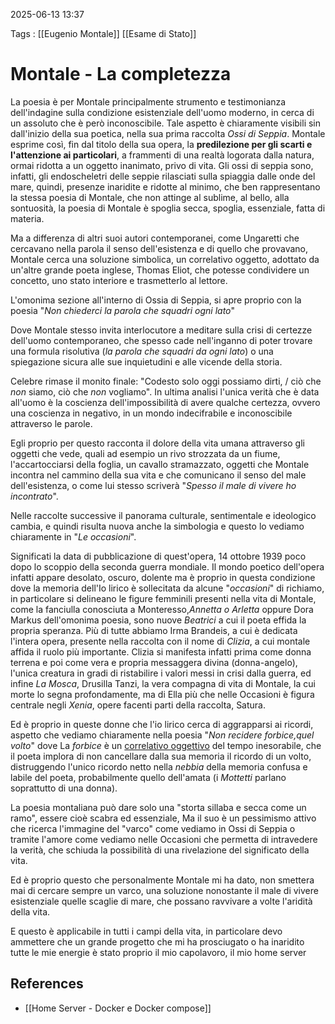 2025-06-13 13:37

Tags : [[Eugenio Montale]] [[Esame di Stato]]

# Montale - La completezza

La poesia è per Montale principalmente strumento e testimonianza dell'indagine sulla condizione esistenziale dell'uomo moderno, in cerca di un assoluto che è però inconoscibile. Tale aspetto è chiaramente visibili sin dall'inizio della sua poetica, nella sua prima raccolta *Ossi di Seppia*. Montale esprime così, fin dal titolo della sua opera, la **predilezione per gli scarti e l'attenzione ai particolari**, a frammenti di una realtà logorata dalla natura, ormai ridotta a un oggetto inanimato, privo di vita. Gli ossi di seppia sono, infatti, gli endoscheletri  delle seppie rilasciati sulla spiaggia dalle onde del mare, quindi, presenze inaridite e ridotte al minimo, che ben rappresentano la stessa poesia di Montale, che non attinge al sublime, al bello, alla sontuosità, la poesia di Montale è spoglia secca, spoglia, essenziale, fatta di materia. 

Ma a differenza di altri suoi autori contemporanei, come Ungaretti che cercavano nella parola il senso dell'esistenza e di quello che provavano, Montale cerca una soluzione simbolica, un correlativo oggetto, adottato da un'altre grande poeta inglese, Thomas Eliot, che potesse condividere un concetto, uno stato interiore e trasmetterlo al lettore. 

L'omonima sezione all'interno di Ossia di Seppia, si apre proprio con la poesia "*Non chiederci la parola che squadri ogni lato*" 

 Dove Montale stesso invita interlocutore a meditare sulla crisi di certezze dell'uomo contemporaneo, che spesso cade nell'inganno di poter trovare una formula risolutiva (_la parola che squadri da ogni lato_) o una spiegazione sicura alle sue inquietudini e alle vicende della storia.

Celebre rimase il monito finale: "Codesto solo oggi possiamo dirti, / ciò che _non_ siamo, ciò che _non_ vogliamo". In ultima analisi l'unica verità che è data all'uomo è la coscienza dell'impossibilità di avere qualche certezza, ovvero una coscienza in negativo, in un mondo indecifrabile e inconoscibile attraverso le parole.

Egli proprio per questo racconta il dolore della vita umana attraverso gli oggetti che vede, quali ad esempio un rivo strozzata da un fiume, l'accartocciarsi della foglia, un cavallo stramazzato, oggetti che Montale incontra nel cammino della sua vita e che comunicano il senso del male dell'esistenza, o come lui stesso scriverà "*Spesso il male di vivere  ho incontrato*". 

Nelle raccolte successive il panorama culturale, sentimentale e ideologico cambia, e quindi risulta nuova anche la simbologia e questo lo vediamo chiaramente in "*Le occasioni*". 

Significati la data di pubblicazione di quest'opera, 14 ottobre 1939 poco dopo lo scoppio della seconda guerra mondiale. Il mondo poetico dell'opera infatti appare desolato, oscuro, dolente ma è proprio in questa condizione dove la memoria dell'Io lirico è sollecitata da alcune "*occasioni*" di richiamo, in particolare si delineano le figure femminili presenti nella vita di Montale, come la fanciulla conosciuta a Monteresso,*Annetta o Arletta* oppure Dora Markus dell'omonima poesia, sono nuove *Beatrici* a cui il poeta effida la propria speranza. Più di tutte abbiamo Irma Brandeis, a cui è dedicata l'intera opera, presente nella raccolta con il nome di *Clizia*, a cui montale affida il ruolo più importante. Clizia si manifesta infatti prima come donna terrena e poi come vera e propria messaggera divina (donna-angelo), l'unica creatura in gradi di ristabilire i valori messi in crisi dalla guerra, ed infine *La Mosca*, Drusilla Tanzi, la vera compagna di vita di Montale, la cui morte lo segna profondamente, ma di Ella più che nelle Occasioni è figura centrale negli *Xenia*, opere facenti parti della raccolta, Satura. 

Ed è proprio in queste donne che l'io lirico cerca di aggrapparsi ai ricordi, aspetto che vediamo chiaramente nella poesia "*Non recidere forbice,quel volto*" dove La _forbice_ è un [correlativo oggettivo](https://it.wikipedia.org/wiki/Correlativo_oggettivo "Correlativo oggettivo") del tempo inesorabile, che il poeta implora di non cancellare dalla sua memoria il ricordo di un volto, distruggendo l'unico ricordo netto nella _nebbia_ della memoria confusa e labile del poeta, probabilmente quello dell'amata (i _Mottetti_ parlano soprattutto di una donna).

La poesia montaliana può dare solo una "storta sillaba e secca come un ramo", essere cioè scabra ed essenziale, Ma il suo è un pessimismo attivo che ricerca l'immagine del  "varco" come vediamo in Ossi di Seppia o tramite l'amore come vediamo nelle Occasioni che permetta di intravedere la verità, che schiuda la possibilità di una rivelazione del significato della vita. 

Ed è proprio questo che personalmente Montale mi ha dato, non smettera mai di cercare sempre un varco, una soluzione nonostante il male di vivere esistenziale quelle scaglie di mare, che possano ravvivare a volte l'aridità della vita.

E questo è applicabile in tutti i campi della vita, in particolare devo ammettere che un grande progetto che mi ha prosciugato o ha inaridito tutte le mie energie è stato proprio il mio capolavoro, il mio home server
## References

- [[Home Server -  Docker e Docker compose]]